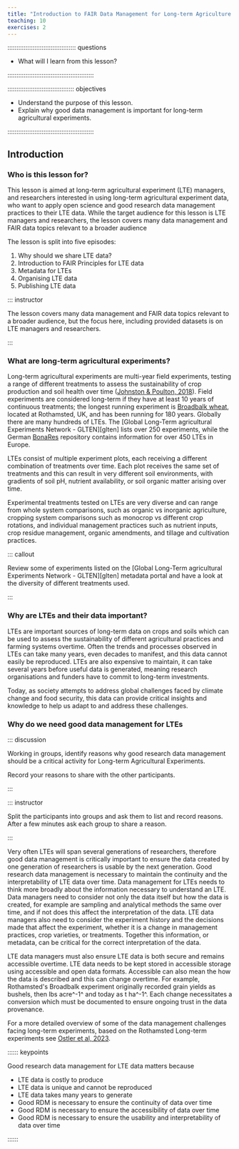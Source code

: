 ```yaml
---
title: "Introduction to FAIR Data Management for Long-term Agriculture Experiments"
teaching: 10
exercises: 2
---
```


:::::::::::::::::::::::::::::::::::::: questions 

- What will I learn from this lesson?

::::::::::::::::::::::::::::::::::::::::::::::::

::::::::::::::::::::::::::::::::::::: objectives

- Understand the purpose of this lesson.
- Explain why good data management is important for long-term agricultural experiments. 

::::::::::::::::::::::::::::::::::::::::::::::::

## Introduction

### Who is this lesson for?

This lesson is aimed at long-term agricultural experiment (LTE) managers, and researchers interested in using long-term agricultural experiment data, who want to apply open science and good research data management practices to their LTE data. While the target audience for this lesson is LTE managers and researchers, the lesson covers many data management and FAIR data topics relevant to a broader audience

The lesson is split into five episodes:

1. Why should we share LTE data?
2. Introduction to FAIR Principles for LTE data
3. Metadata for LTEs
4. Organising LTE data
5. Publishing LTE data

::: instructor

The lesson covers many data management and FAIR data topics relevant to a broader audience, but the focus here, including provided datasets is on LTE managers and researchers.    

:::

### What are long-term agricultural experiments?

Long-term agricultural experiments are multi-year field experiments, testing a range of different treatments to assess the sustainability of crop production and soil health over time ([Johnston & Poulton, 2018](https://doi.org/10.1111/ejss.12521)). Field experiments are considered long-term if they have at least 10 years of continuous treatments; the longest running experiment is [Broadbalk wheat](https://www.era.rothamsted.ac.uk/experiment/rbk1), located at Rothamsted, UK, and has been running for 180 years. Globally there are many hundreds of LTEs. The [Global Long-Term agricultural Experiments Network - GLTEN][glten] lists over 250 experiments, while the German [BonaRes](https://lte.bonares.de/) repository contains information for over 450 LTEs in Europe. 

LTEs consist of multiple experiment plots, each receiving a different combination of treatments over time. Each plot receives the same set of treatments and this can result in very different soil environments, with gradients of soil pH, nutrient availability, or soil organic matter arising over time.

Experimental treatments tested on LTEs are very diverse and can range from whole system comparisons, such as organic vs inorganic agriculture, cropping system comparisons such as monocrop vs different crop rotations, and individual management practices such as nutrient inputs, crop residue management, organic amendments, and tillage and cultivation practices.  

::: callout

Review some of experiments listed on the [Global Long-Term agricultural Experiments Network - GLTEN][glten] metadata portal and have a look at the diversity of different treatments used.

:::

### Why are LTEs and their data important?

LTEs are important sources of long-term data on crops and soils which can be used to assess the sustainability of different agricultural practices and farming systems overtime. Often the trends and processes observed in LTEs can take many years, even decades to manifest, and this data cannot easily be reproduced. LTEs are also expensive to maintain, it can take several years before useful data is generated, meaning research organisations and funders have to commit to long-term investments.     

Today, as society attempts to address global challenges faced by climate change and food security, this data can provide critical insights and knowledge to help us adapt to and address these challenges.

### Why do we need good data management for LTEs

::: discussion

Working in groups, identify reasons why good research data management should be a critical activity for Long-term Agricultural Experiments. 

Record your reasons to share with the other participants.

:::

::: instructor

Split the participants into groups and ask them to list and record reasons. After a few minutes ask each group to share a reason.

:::

Very often LTEs will span several generations of researchers, therefore good data management is critically important to ensure the data created by one generation of researchers is usable by the next generation. Good research data management is necessary to maintain the continuity and the interpretability of LTE data over time. Data management for LTEs needs to think more broadly about the information necessary to understand an LTE. Data managers need to consider not only the data itself but how the data is created, for example are sampling and analytical methods the same over time, and if not does this affect the interpretation of the data. LTE data managers also need to consider the experiment history and the decisions made that affect the experiment, whether it is a change in management practices, crop varieties, or treatments. Together this information, or metadata, can be critical for the correct interpretation of the data.

LTE data managers must also ensure LTE data is both secure and remains accessible overtime. LTE data needs to be kept stored in accessible storage using accessible and open data formats. Accessible can also mean the how the data is described and this can change overtime. For example, Rothamsted's Broadbalk experiment originally recorded grain yields as bushels, then lbs acre^-1^ and today as t ha^-1^. Each change necessitates a conversion which must be documented to ensure ongoing trust in the data provenance.    

For a more detailed overview of some of the data management challenges facing long-term experiments, based on the Rothamsted Long-term experiments see [Ostler et al, 2023](https://doi.org/10.1007/978-3-031-13276-6_7). 

:::::: keypoints

Good research data management for LTE data matters because

- LTE data is costly to produce
- LTE data is unique and cannot be reproduced
- LTE data takes many years to generate
- Good RDM is necessary to ensure the continuity of data over time
- Good RDM is necessary to ensure the accessibility of data over time
- Good RDM is necessary to ensure the usability and interpretability of data over time

::::::
